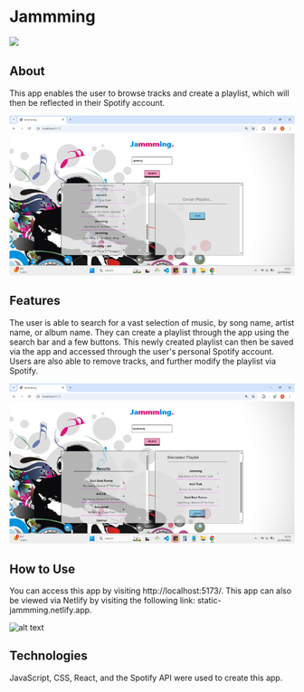 # Jammming

![](./src/__tests__/images/Screenshot%20(144).png)

## About

This app enables the user to browse tracks and create a playlist, which will then be reflected in their Spotify account. 

![](./src/__tests__/images/Screenshot%20(145).png)

## Features

The user is able to search for a vast selection of music, by song name, artist name, or album name. They can create a playlist through the app using the search bar and a few buttons. This newly created playlist can then be saved via the app and accessed through the user's personal Spotify account. Users are also able to remove tracks, and further modify the playlist via Spotify.

![](./src/__tests__/images/Screenshot%20(146).png)

## How to Use

You can access this app by visiting http://localhost:5173/. This app can also be viewed via Netlify by visiting the following link: static-jammming.netlify.app.

![alt text](http://url/to/img.png)

## Technologies

JavaScript, CSS, React, and the Spotify API were used to create this app.